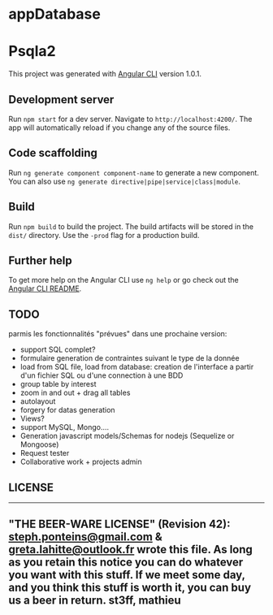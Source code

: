 # appDatabase
# Psqla2

This project was generated with [Angular CLI](https://github.com/angular/angular-cli) version 1.0.1.

## Development server

Run `npm start` for a dev server. Navigate to `http://localhost:4200/`. The app will automatically reload if you change any of the source files.

## Code scaffolding

Run `ng generate component component-name` to generate a new component. You can also use `ng generate directive|pipe|service|class|module`.

## Build

Run `npm build` to build the project. The build artifacts will be stored in the `dist/` directory. Use the `-prod` flag for a production build.

## Further help

To get more help on the Angular CLI use `ng help` or go check out the [Angular CLI README](https://github.com/angular/angular-cli/blob/master/README.md).

## TODO
parmis les fonctionnalités "prévues" dans une prochaine version:
* support SQL complet?
* formulaire generation de contraintes suivant le type de la donnée
* load from SQL file, load from database: creation de l'interface a partir d'un fichier SQL ou d'une connection à une BDD
* group table by interest
* zoom in and out + drag all tables
* autolayout
* forgery for datas generation
* Views?
* support MySQL, Mongo....
* Generation javascript models/Schemas for nodejs (Sequelize or Mongoose)
* Request tester
* Collaborative work + projects admin

## LICENSE
  --------------------------------------------------------------------------
  "THE BEER-WARE LICENSE" (Revision 42):
  <steph.ponteins@gmail.com> & <greta.lahitte@outlook.fr> wrote this file.
  As long as you retain this notice you can do whatever you want with this 
  stuff. If we meet some day, and you think this stuff is worth it, you can
  buy us a beer in return.                                   st3ff, mathieu
  --------------------------------------------------------------------------
 
